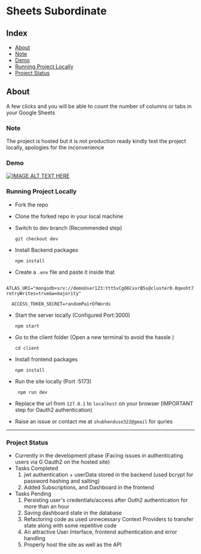 # Sheets Subordinate

## Index

- [About](#about)
- [Note](#note)
- [Demo](#demo)
- [Running Project Locally](#run-locally)
- [Project Status](#status)

## About <a name = "about"></a>

A few clicks and you will be able to count the number of columns or tabs in your Google Sheets


### Note <a name="note"></a>

The project is hosted but it is not production ready kindly test the project locally, apologies for the inconvenience


### Demo <a name="demo"></a>
[![IMAGE ALT TEXT HERE](https://img.youtube.com/vi/kZArB3eA-i8/0.jpg)](https://www.youtube.com/watch?v=kZArB3eA-i8)
### Running Project Locally <a name="run-locally"></a>
- Fork the repo
- Clone the forked repo in your local machine 
- Switch to dev branch (Recommended step)
   ```
   git checkout dev 
   ```
- Install Backend packages
  ```
  npm install 
  ```
  
 - Create a `.env` file and paste it inside that
  ```
    ATLAS_URI="mongodb+srv://demoUser123:Ytt5vCgO6CxvrB5s@cluster0.0qeoht7.mongodb.net/sheetsdb?retryWrites=true&w=majority"

    ACCESS_TOKEN_SECRET=randomPairOfWords 
   ``` 



- Start the server locally (Configured Port:3000)
   ```
   npm start
   ```
 
- Go to the client folder (Open a new terminal to avoid the hassle )
  ```
  cd client
  ```
  
- Install frontend packages
  ```
  npm install
  ```
 - Run the site locally (Port :5173)
   ```
    npm run dev
    ```
 - Replace the url from `127.0.1` to `localhost` on your browser (IMPORTANT step for Oauth2 authentication)
 - Raise an issue or contact me at `shubhenduse322@gmail` for quries
---

### Project Status <a name="status"></a>
   - Currently in the development phase (Facing issues in authenticating users via G Oauth2 on the hosted site)
- Tasks Completed
  1.  jwt authentication + userData stored in the backend (used bcrypt for password hashing and salting)
  2.  Added Subscriptions, and Dashboard in the frontend
- Tasks Pending
  1. Persisting user's credentials/access after Outh2 authentication for more than an hour 
  2. Saving dashboard state in the database
  3. Refactoring code as used unnecessary Context Providers to transfer state along with some repetitive code 
  4. An attractive User Interface, frontend authentication and error handling 
  5. Properly host the site as well as the API 
